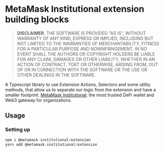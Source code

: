# MetaMask Institutional extension building blocks

> **DISCLAIMER.** THE SOFTWARE IS PROVIDED "AS IS", WITHOUT WARRANTY OF ANY KIND, EXPRESS OR IMPLIED, INCLUDING BUT NOT LIMITED TO THE WARRANTIES OF MERCHANTABILITY, FITNESS FOR A PARTICULAR PURPOSE AND NONINFRINGEMENT. IN NO EVENT SHALL THE AUTHORS OR COPYRIGHT HOLDERS BE LIABLE FOR ANY CLAIM, DAMAGES OR OTHER LIABILITY, WHETHER IN AN ACTION OF CONTRACT, TORT OR OTHERWISE, ARISING FROM, OUT OF OR IN CONNECTION WITH THE SOFTWARE OR THE USE OR OTHER DEALINGS IN THE SOFTWARE.

A Typescript library to use Extension Actions, Selectors and some utility methods, that allow us to separate our logic from the extension and have a smaller footprint. [MetaMask Institutional](https://metamask.io/institutions); the most trusted DeFi wallet and Web3 gateway for organizations.

## Usage

### Setting up

```typescript
npm i @metamask-institutional/extension
yarn add @metamask-institutional/extension
```
